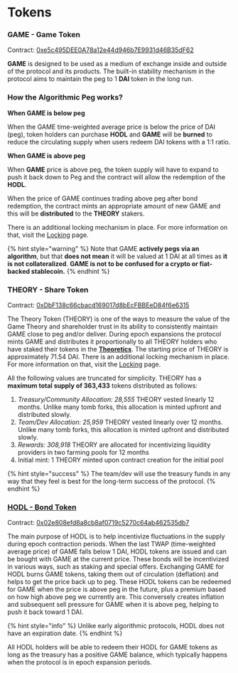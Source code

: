 # Tokens

### GAME - Game Token

Contract: [0xe5c495DEE0A78a12e44d946b7E9931d46B35dF62](https://ftmscan.com/token/0xe5c495DEE0A78a12e44d946b7E9931d46B35dF62)

**GAME** is designed to be used as a medium of exchange inside and outside of the protocol and its products. The built-in stability mechanism in the protocol aims to maintain the peg to 1 **DAI** token in the long run.

### **How the Algorithmic Peg works?**

**When GAME is below peg**

When the GAME time-weighted average price is below the price of DAI (peg), token holders can purchase **HODL** and **GAME** will be **burned** to reduce the circulating supply when users redeem DAI tokens with a 1:1 ratio.

**When GAME is above peg**

When **GAME** price is above peg, the token supply will have to expand to push it back down to Peg and the contract will allow the redemption of the **HODL**.

When the price of GAME continues trading above peg after bond redemption, the contract mints an appropriate amount of new GAME and this will be **distributed** to the **THEORY** stakers.

There is an additional locking mechanism in place. For more information on that, visit the [Locking](locking-and-fees.md) page.

{% hint style="warning" %}
Note that GAME **actively pegs via an algorithm**, but that **does not mean** it will be valued at 1 DAI at all times as **it is not collateralized**. **GAME is not to be confused for a crypto or fiat-backed stablecoin.**
{% endhint %}

### THEORY - Share Token

Contract: [0xDbF138c66cbacd169017d8bEcFBBEeD84f6e6315](https://ftmscan.com/token/0xDbF138c66cbacd169017d8bEcFBBEeD84f6e6315)

The Theory Token (THEORY) is one of the ways to measure the value of the Game Theory and shareholder trust in its ability to consistently maintain GAME close to peg and/or deliver. During epoch expansions the protocol mints GAME and distributes it proportionally to all THEORY holders who have staked their tokens in the [**Theoretics**](theoretics.md). The starting price of THEORY is approximately 71.54 DAI. There is an additional locking mechanism in place. For more information on that, visit the [Locking](locking-and-fees.md) page.

All the following values are truncated for simplicity. THEORY has a **maximum total supply of 363,433** tokens distributed as follows:

1. _Treasury/Community Allocation: 28,555_ THEORY vested linearly 12 months. Unlike many tomb forks, this allocation is minted upfront and distributed slowly.
2. _Team/Dev Allocation: 25,959_ THEORY vested linearly over 12 months. Unlike many tomb forks, this allocation is minted upfront and distributed slowly.
3. _Rewards: 308,918_ THEORY are allocated for incentivizing liquidity providers in two farming pools for 12 months
4. Initial mint: 1 THEORY minted upon contract creation for the initial pool

{% hint style="success" %}
The team/dev will use the treasury funds in any way that they feel is best for the long-term success of the protocol.
{% endhint %}

### [HODL - Bond Token](bonds-mechanism.md)

Contract: [0x02e808efd8a8cb8af0719c5270c64ab462535db7](https://ftmscan.com/token/0x02e808efd8a8cb8af0719c5270c64ab462535db7)

The main purpose of HODL is to help incentivize fluctuations in the supply during epoch contraction periods. When the last TWAP (time-weighted average price) of GAME falls below 1 DAI, HODL tokens are issued and can be bought with GAME at the current price. These bonds will be incentivized in various ways, such as staking and special offers. Exchanging GAME for HODL burns GAME tokens, taking them out of circulation (deflation) and helps to get the price back up to peg. These HODL tokens can be redeemed for GAME when the price is above peg in the future, plus a premium based on how high above peg we currently are. This conversely creates inflation and subsequent sell pressure for GAME when it is above peg, helping to push it back toward 1 DAI.

{% hint style="info" %}
Unlike early algorithmic protocols, HODL does not have an expiration date.
{% endhint %}

All HODL holders will be able to redeem their HODL for GAME tokens as long as the treasury has a positive GAME balance, which typically happens when the protocol is in epoch expansion periods.
